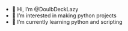 - 👋 Hi, I’m @DoulbDeckLazy
- 👀 I’m interested in making python projects
- 🌱 I’m currently learning python and scripting
